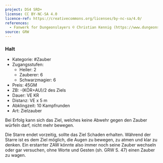 ```yaml
---
project: DS4 SRD+
license: CC BY-NC-SA 4.0
licence-ref: https://creativecommons.org/licenses/by-nc-sa/4.0/
references: 
  - Fanwerk for Dungeonslayers © Christian Kennig (https://www.dungeonslayers.net/)
source: GRW
---
```


### Halt

- Kategorie: #Zauber
- Zugangsstufen:
  - Heiler: 2
  - Zauberer: 6
  - Schwarzmagier: 6
- Preis: 45GM
- ZB: -(KÖR+AU)/2 des Ziels
- Dauer: VE KR
- Distanz: VE x 5 m
- Abklingzeit: 10 Kampfrunden
- Art: Zielzauber

Bei Erfolg kann sich das Ziel, welches keine Abwehr gegen den Zauber würfeln darf, nicht mehr bewegen.

Die Starre endet vorzeitig, sollte das Ziel Schaden erhalten. Während der Starre ist es dem Ziel möglich, die Augen zu bewegen, zu atmen und klar zu denken. Ein erstarrter ZAW könnte also immer noch seine Zauber wechseln oder gar versuchen, ohne Worte und Gesten (sh. GRW S. 47) einen Zauber zu wagen.

